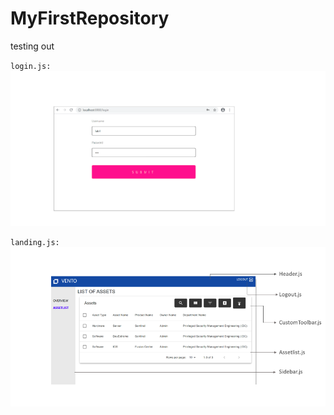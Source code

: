 # MyFirstRepository
testing out

`login.js:`
   ![image](/sample/login.png "login") 

`landing.js:`
   ![image](/sample/assetlist.png "assetlist")
